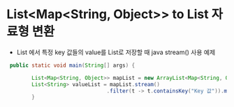 # List<Map<String, Object>> to List<String> 자료형 변환

 - List<Map> 에서 특정 key 값들의 value를 List로 저장할 때 java stream() 사용 예제
```java
 public static void main(String[] args) {

        List<Map<String, Object>> mapList = new ArrayList<Map<String, Object>>();
        List<String> valueList = mapList.stream()
                                .filter(t -> t.containsKey("Key 값")).map(m -> m.get("원하는 Key").toString()).collect(Collectors.toList()); //collect(Collectors.toList());
        } 
 ```

